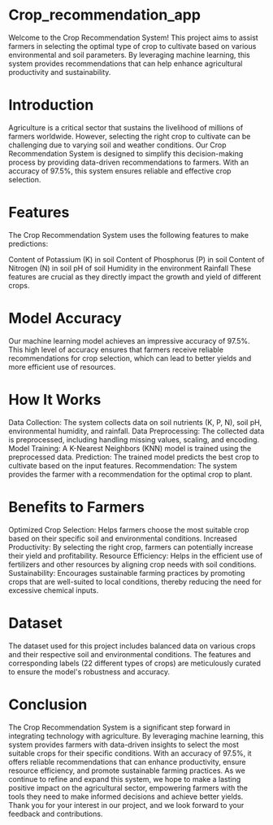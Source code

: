 # Crop_recommendation_app
Welcome to the Crop Recommendation System! This project aims to assist farmers in selecting the optimal type of crop to cultivate based on various environmental and soil parameters. By leveraging machine learning, this system provides recommendations that can help enhance agricultural productivity and sustainability.

# Introduction
Agriculture is a critical sector that sustains the livelihood of millions of farmers worldwide. However, selecting the right crop to cultivate can be challenging due to varying soil and weather conditions. Our Crop Recommendation System is designed to simplify this decision-making process by providing data-driven recommendations to farmers. With an accuracy of 97.5%, this system ensures reliable and effective crop selection.

# Features
The Crop Recommendation System uses the following features to make predictions:

Content of Potassium (K) in soil
Content of Phosphorus (P) in soil
Content of Nitrogen (N) in soil
pH of soil
Humidity in the environment
Rainfall
These features are crucial as they directly impact the growth and yield of different crops.

# Model Accuracy
Our machine learning model achieves an impressive accuracy of 97.5%. This high level of accuracy ensures that farmers receive reliable recommendations for crop selection, which can lead to better yields and more efficient use of resources.

 # How It Works
Data Collection: The system collects data on soil nutrients (K, P, N), soil pH, environmental humidity, and rainfall.
Data Preprocessing: The collected data is preprocessed, including handling missing values, scaling, and encoding.
Model Training: A K-Nearest Neighbors (KNN) model is trained using the preprocessed data.
Prediction: The trained model predicts the best crop to cultivate based on the input features.
Recommendation: The system provides the farmer with a recommendation for the optimal crop to plant.

# Benefits to Farmers
Optimized Crop Selection: Helps farmers choose the most suitable crop based on their specific soil and environmental conditions.
Increased Productivity: By selecting the right crop, farmers can potentially increase their yield and profitability.
Resource Efficiency: Helps in the efficient use of fertilizers and other resources by aligning crop needs with soil conditions.
Sustainability: Encourages sustainable farming practices by promoting crops that are well-suited to local conditions, thereby reducing the need for excessive chemical inputs.

# Dataset
The dataset used for this project includes balanced data on various crops and their respective soil and environmental conditions. The features and corresponding labels (22 different types of crops) are meticulously curated to ensure the model's robustness and accuracy.
# Conclusion
The Crop Recommendation System is a significant step forward in integrating technology with agriculture. By leveraging machine learning, this system provides farmers with data-driven insights to select the most suitable crops for their specific conditions. With an accuracy of 97.5%, it offers reliable recommendations that can enhance productivity, ensure resource efficiency, and promote sustainable farming practices. As we continue to refine and expand this system, we hope to make a lasting positive impact on the agricultural sector, empowering farmers with the tools they need to make informed decisions and achieve better yields. Thank you for your interest in our project, and we look forward to your feedback and contributions.
